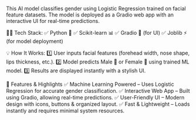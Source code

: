 This AI model classifies gender using Logistic Regression trained on facial feature datasets. The model is deployed as a Gradio web app with an interactive UI for real-time predictions.

👨‍💻 Tech Stack:
✅ Python 🐍
✅ Scikit-learn 📊
✅ Gradio 🎨 (for UI)
✅ Joblib ⚡ (for model deployment)

💡 How It Works:
1️⃣ User inputs facial features (forehead width, nose shape, lips thickness, etc.).
2️⃣ Model predicts Male 👦 or Female 👩 using trained ML model.
3️⃣ Results are displayed instantly with a stylish UI.

🎯 Features & Highlights
✅ Machine Learning Powered – Uses Logistic Regression for accurate gender classification.
✅ Interactive Web App – Built using Gradio, allowing real-time predictions.
✅ User-Friendly UI – Modern design with icons, buttons & organized layout.
✅ Fast & Lightweight – Loads instantly and requires minimal system resources.
